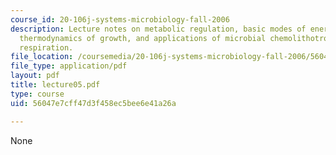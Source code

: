 ```yaml
---
course_id: 20-106j-systems-microbiology-fall-2006
description: Lecture notes on metabolic regulation, basic modes of energy generation,
  thermodynamics of growth, and applications of microbial chemolithotrophy and anaerobic
  respiration.
file_location: /coursemedia/20-106j-systems-microbiology-fall-2006/56047e7cff47d3f458ec5bee6e41a26a_lecture05.pdf
file_type: application/pdf
layout: pdf
title: lecture05.pdf
type: course
uid: 56047e7cff47d3f458ec5bee6e41a26a

---
```

None